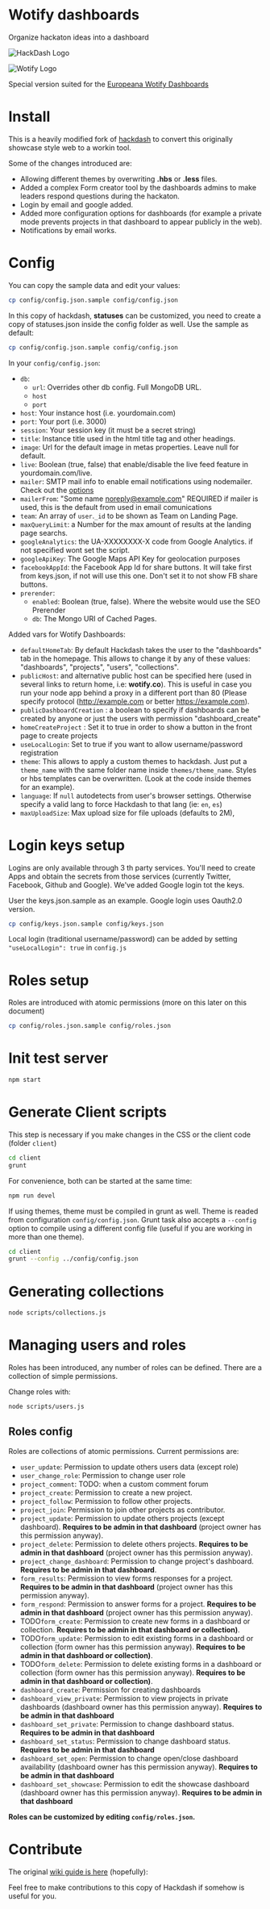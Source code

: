 Wotify dashboards
========

Organize hackaton ideas into a dashboard

![HackDash Logo](http://i.imgur.com/XLQGF3y.png)

![Wotify Logo](https://wotify.co/images/mini-logo-wotify.png)

Special version suited for the [Europeana Wotify Dashboards](https://wotify.co)

Install
===========

This is a heavily modified fork of [hackdash](https://github.com/danzajdband/hackdash) to convert this originally showcase style web to a workin tool.

Some of the changes introduced are:

- Allowing different themes by overwriting **.hbs** or **.less** files.
- Added a complex Form creator tool by the dashboards admins to make leaders respond questions during the hackaton.
- Login by email and google added.
- Added more configuration options for dashboards (for example a private mode prevents projects in that dashboard to appear publicly in the web).
- Notifications by email works.

Config
======

You can copy the sample data and edit your values:

```bash
cp config/config.json.sample config/config.json
```

In this copy of hackdash, **statuses** can be customized, you need to create a copy of statuses.json inside the config folder as well. Use the sample as default:

```bash
cp config/config.json.sample config/config.json
```

In your `config/config.json`:

* `db`:
	+ `url`: Overrides other db config. Full MongoDB URL.
	+ `host`
	+ `port`
* `host`: Your instance host (i.e. yourdomain.com)
* `port`: Your port (i.e. 3000)
* `session`: Your session key (it must be a secret string)
* `title`: Instance title used in the html title tag and other headings.
* `image`: Url for the default image in metas properties. Leave null for default.
* `live`: Boolean (true, false) that enable/disable the live feed feature in yourdomain.com/live.
* `mailer`: SMTP mail info to enable email notifications using nodemailer. Check out the [options](https://github.com/andris9/Nodemailer#setting-up-smtp)
* `mailerFrom`: "Some name <noreply@example.com>" REQUIRED if mailer is used, this is the default from used in email comunications
* `team`: An array of `user`.`_id` to be shown as Team on Landing Page.
* `maxQueryLimit`: a Number for the max amount of results at the landing page searchs.
* `googleAnalytics`: the UA-XXXXXXXX-X code from Google Analytics. if not specified wont set the script.
* `googleApiKey`: The Google Maps API Key for geolocation purposes
* `facebookAppId`: the Facebook App Id for share buttons. It will take first from keys.json, if not will use this one. Don't set it to not show FB share buttons.
* `prerender`:
	+ `enabled`: Boolean (true, false). Where the website would use the SEO Prerender
	+ `db`: The Mongo URI of Cached Pages.

Added vars for Wotify Dashboards:

* `defaultHomeTab`: By default Hackdash takes the user to the "dashboards" tab in the homepage. This allows to change it by any of these values: "dashboards", "projects", "users", "collections".
* `publicHost`: and alternative public host can be specified here (used in several links to return home, i.e: **wotify.co**). This is useful in case you run your node app behind a proxy in a different port than 80 (Please specify protocol (http://example.com or better https://example.com).
* `publicDashboardCreation` : a boolean to specify if dashboards can be created by anyone or just the users with permission "dashboard_create"
* `homeCreateProject` : Set it to true in order to show a button in the front page to create projects
* `useLocalLogin`: Set to true if you want to allow username/password registration
* `theme`: This allows to apply a custom themes to hackdash. Just put a `theme_name` with the same folder name inside `themes/theme_name`. Styles or hbs templates can be overwritten. (Look at the code inside themes for an example).
* `language`: If `null` autodetects from user's browser settings. Otherwise specify a valid lang to force Hackdash to that lang (ie: `en`, `es`)
* `maxUploadSize`: Max upload size for file uploads (defaults to 2M),


Login keys setup
=================

Logins are only available through 3 th party services. You'll need to create Apps and obtain the secrets from those services (currently Twitter, Facebook, Github and Google).
We've added Google login tot the keys.

User the keys.json.sample as an example. Google login uses Oauth2.0 version.

```bash
cp config/keys.json.sample config/keys.json
```

Local login (traditional username/password) can be added by setting `"useLocalLogin": true` in `config.js`

Roles setup
===========

Roles are introduced with atomic permissions (more on this later on this document)

```bash
cp config/roles.json.sample config/roles.json
```


Init test server
=================

```bash
npm start
```

Generate Client scripts
=================

This step is necessary if you make changes in the CSS or the client code (folder `client`)

```bash
cd client
grunt
```

For convenience, both can be started at the same time:

```bash
npm run devel
```

If using themes, theme must be compiled in grunt as well. Theme is readed from
configuration `config/config.json`. Grunt task also accepts a `--config` option
to compile using a different config file (useful if you are working in more than
one theme).

```bash
cd client
grunt --config ../config/config.json
```

Generating collections
=================

```bash
node scripts/collections.js
```

Managing users and roles
========================

Roles has been introduced, any number of roles can be defined. There are a collection of simple permissions.

Change roles with:

```bash
node scripts/users.js
```

Roles config
------------

Roles are collections of atomic permissions. Current permissions are:

- `user_update`: Permission to update others users data (except role)
- `user_change_role`: Permission to change user role
- `project_comment`: TODO: when a custom comment forum
- `project_create`: Permission to create a new project.
- `project_follow`: Permission to follow other projects.
- `project_join`: Permission to join other projects as contributor.
- `project_update`: Permission to update others projects (except dashboard). **Requires to be admin in that dashboard** (project owner has this permission anyway).
- `project_delete`: Permission to delete others projects. **Requires to be admin in that dashboard** (project owner has this permission anyway).
- `project_change_dashboard`: Permission to change project's dashboard. **Requires to be admin in that dashboard**.
- `form_results`: Permission to view forms responses for a project. **Requires to be admin in that dashboard** (project owner has this permission anyway).
- `form_respond`: Permission to answer forms for a project. **Requires to be admin in that dashboard** (project owner has this permission anyway).
- TODO`form_create`: Permission to create new forms in a dashboard or collection. **Requires to be admin in that dashboard or collection)**.
- TODO`form_update`: Permission to edit existing forms in a dashboard or collection (form owner has this permission anyway). **Requires to be admin in that dashboard or collection)**.
- TODO`form_delete`: Permission to delete existing forms in a dashboard or collection (form owner has this permission anyway). **Requires to be admin in that dashboard or collection)**.
- `dashboard_create`: Permission for creating dashboards
- `dashboard_view_private`: Permission to view projects in private dashboards (dashboard owner has this permission anyway). **Requires to be admin in that dashboard**
- `dashboard_set_private`: Permission to change dashboard status. **Requires to be admin in that dashboard**
- `dashboard_set_status`: Permission to change dashboard status. **Requires to be admin in that dashboard**
- `dashboard_set_open`: Permission to change open/close dashboard availability (dashboard owner has this permission anyway). **Requires to be admin in that dashboard**
- `dashboard_set_showcase`: Permission to edit the showcase dashboard (dashboard owner has this permission anyway). **Requires to be admin in that dashboard**

**Roles can be customized by editing `config/roles.json`.**

Contribute
==========

The original [wiki guide is here](https://github.com/danzajdband/hackdash/wiki) (hopefully):

Feel free to make contributions to this copy of Hackdash if somehow is useful for you.
